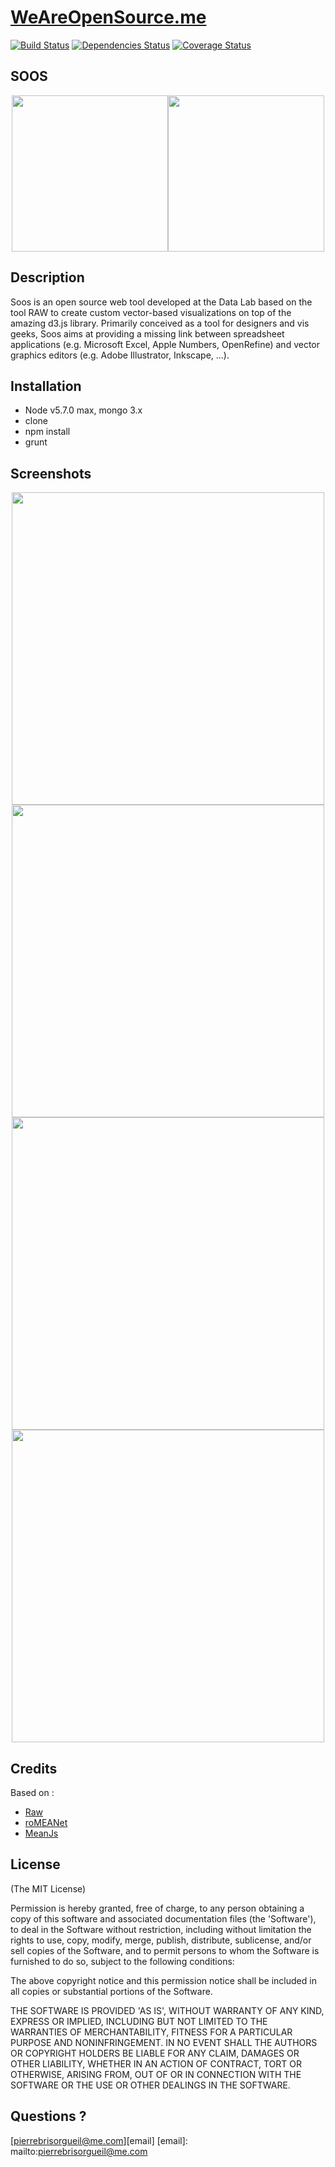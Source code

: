 # [WeAreOpenSource.me](https://weareopensource.me)

[![Build Status](https://travis-ci.org/weareopensource/roMEANet-SOOS.svg?branch=master)](https://travis-ci.org/weareopensource/roMEANet-SOOS)
[![Dependencies Status](https://david-dm.org/weareopensource/roMEANet-SOOS.svg)](https://david-dm.org/weareopensource/roMEANet-SOOS)
[![Coverage Status](https://coveralls.io/repos/github/weareopensource/roMEANet-SOOS/badge.svg?branch=master)](https://coveralls.io/github/weareopensource/roMEANet-SOOS?branch=master)

## SOOS

<div style="text-align:center"><img src="https://github.com/weareopensource/roMEANet-SOOS/blob/master/modules/raws/client/img/brand/logo-soos-big.png?raw=true" width="250px"/><img src="https://github.com/weareopensource/roMEANet-SOOS/blob/master/modules/raws/client/img/brand/easter-eggs.png?raw=true" width="250px"/></div>

## Description

Soos is an open source web tool developed at the Data Lab based on the tool RAW to create custom vector-based visualizations on top of the amazing d3.js library. Primarily conceived as a tool for designers and vis geeks, Soos aims at providing a missing link between spreadsheet applications (e.g. Microsoft Excel, Apple Numbers, OpenRefine) and vector graphics editors (e.g. Adobe Illustrator, Inkscape, ...).

## Installation

* Node v5.7.0 max, mongo 3.x
* clone
* npm install
* grunt

## Screenshots

<div style="text-align:center"><a href="https://github.com/weareopensource/roMEANet-SOOS/blob/master/modules/raws/client/img/screenshots/01.png?raw=true"><img src="https://github.com/weareopensource/roMEANet-SOOS/blob/master/modules/raws/client/img/screenshots/01.png?raw=true" width="500px"/></a>
<a href="https://github.com/weareopensource/roMEANet-SOOS/blob/master/modules/raws/client/img/screenshots/02.png?raw=true"><img src="https://github.com/weareopensource/roMEANet-SOOS/blob/master/modules/raws/client/img/screenshots/02.png?raw=true" width="500px"/></a>
<a href="https://github.com/weareopensource/roMEANet-SOOS/blob/master/modules/raws/client/img/screenshots/03.png?raw=true"><img src="https://github.com/weareopensource/roMEANet-SOOS/blob/master/modules/raws/client/img/screenshots/03.png?raw=true" width="500px"/></a>
<a href="https://github.com/weareopensource/roMEANet-SOOS/blob/master/modules/raws/client/img/screenshots/04.png?raw=true"><img src="https://github.com/weareopensource/roMEANet-SOOS/blob/master/modules/raws/client/img/screenshots/04.png?raw=true" width="500px"/></a></div>


## Credits
Based on :
* [Raw](http://raw.densitydesign.org/)
* [roMEANet](https://github.com/weareopensource/roMEANet)
* [MeanJs](http://meanjs.org/)

## License
(The MIT License)

Permission is hereby granted, free of charge, to any person obtaining
a copy of this software and associated documentation files (the
'Software'), to deal in the Software without restriction, including
without limitation the rights to use, copy, modify, merge, publish,
distribute, sublicense, and/or sell copies of the Software, and to
permit persons to whom the Software is furnished to do so, subject to
the following conditions:

The above copyright notice and this permission notice shall be
included in all copies or substantial portions of the Software.

THE SOFTWARE IS PROVIDED 'AS IS', WITHOUT WARRANTY OF ANY KIND,
EXPRESS OR IMPLIED, INCLUDING BUT NOT LIMITED TO THE WARRANTIES OF
MERCHANTABILITY, FITNESS FOR A PARTICULAR PURPOSE AND NONINFRINGEMENT.
IN NO EVENT SHALL THE AUTHORS OR COPYRIGHT HOLDERS BE LIABLE FOR ANY
CLAIM, DAMAGES OR OTHER LIABILITY, WHETHER IN AN ACTION OF CONTRACT,
TORT OR OTHERWISE, ARISING FROM, OUT OF OR IN CONNECTION WITH THE
SOFTWARE OR THE USE OR OTHER DEALINGS IN THE SOFTWARE.

## Questions ?

[pierrebrisorgueil@me.com][email]
[email]: mailto:pierrebrisorgueil@me.com
